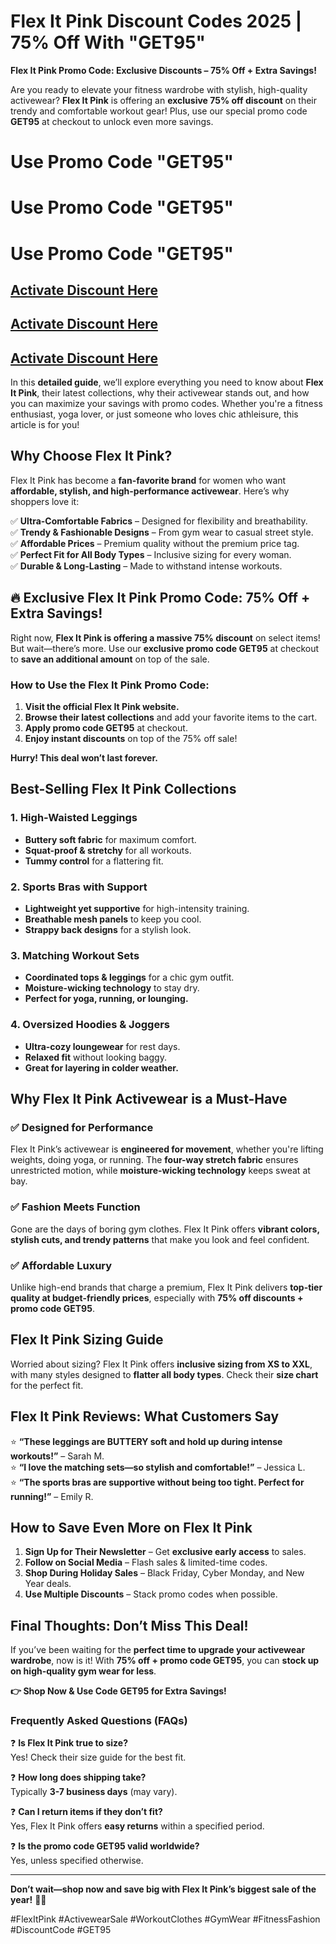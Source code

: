 # Flex It Pink Discount Codes 2025 | 75% Off With "GET95"
**Flex It Pink Promo Code: Exclusive Discounts – 75% Off + Extra Savings!**  

Are you ready to elevate your fitness wardrobe with stylish, high-quality activewear? **Flex It Pink** is offering an **exclusive 75% off discount** on their trendy and comfortable workout gear! Plus, use our special promo code **GET95** at checkout to unlock even more savings.  
# Use Promo Code "GET95"
# Use Promo Code "GET95"
# Use Promo Code "GET95"

## [Activate Discount Here ](https://www.flexitpink.com/?ref=kcthigpz)
## [Activate Discount Here ](https://www.flexitpink.com/?ref=kcthigpz)
## [Activate Discount Here ](https://www.flexitpink.com/?ref=kcthigpz)


In this **detailed guide**, we’ll explore everything you need to know about **Flex It Pink**, their latest collections, why their activewear stands out, and how you can maximize your savings with promo codes. Whether you're a fitness enthusiast, yoga lover, or just someone who loves chic athleisure, this article is for you!  

## **Why Choose Flex It Pink?**  

Flex It Pink has become a **fan-favorite brand** for women who want **affordable, stylish, and high-performance activewear**. Here’s why shoppers love it:  

✅ **Ultra-Comfortable Fabrics** – Designed for flexibility and breathability.  
✅ **Trendy & Fashionable Designs** – From gym wear to casual street style.  
✅ **Affordable Prices** – Premium quality without the premium price tag.  
✅ **Perfect Fit for All Body Types** – Inclusive sizing for every woman.  
✅ **Durable & Long-Lasting** – Made to withstand intense workouts.  

## **🔥 Exclusive Flex It Pink Promo Code: 75% Off + Extra Savings!**  

Right now, **Flex It Pink is offering a massive 75% discount** on select items! But wait—there’s more. Use our **exclusive promo code GET95** at checkout to **save an additional amount** on top of the sale.  

### **How to Use the Flex It Pink Promo Code:**  
1. **Visit the official Flex It Pink website.**  
2. **Browse their latest collections** and add your favorite items to the cart.  
3. **Apply promo code GET95** at checkout.  
4. **Enjoy instant discounts** on top of the 75% off sale!  

**Hurry! This deal won’t last forever.**  

## **Best-Selling Flex It Pink Collections**  

### **1. High-Waisted Leggings**  
- **Buttery soft fabric** for maximum comfort.  
- **Squat-proof & stretchy** for all workouts.  
- **Tummy control** for a flattering fit.  

### **2. Sports Bras with Support**  
- **Lightweight yet supportive** for high-intensity training.  
- **Breathable mesh panels** to keep you cool.  
- **Strappy back designs** for a stylish look.  

### **3. Matching Workout Sets**  
- **Coordinated tops & leggings** for a chic gym outfit.  
- **Moisture-wicking technology** to stay dry.  
- **Perfect for yoga, running, or lounging.**  

### **4. Oversized Hoodies & Joggers**  
- **Ultra-cozy loungewear** for rest days.  
- **Relaxed fit** without looking baggy.  
- **Great for layering in colder weather.**  

## **Why Flex It Pink Activewear is a Must-Have**  

### **✅ Designed for Performance**  
Flex It Pink’s activewear is **engineered for movement**, whether you're lifting weights, doing yoga, or running. The **four-way stretch fabric** ensures unrestricted motion, while **moisture-wicking technology** keeps sweat at bay.  

### **✅ Fashion Meets Function**  
Gone are the days of boring gym clothes. Flex It Pink offers **vibrant colors, stylish cuts, and trendy patterns** that make you look and feel confident.  

### **✅ Affordable Luxury**  
Unlike high-end brands that charge a premium, Flex It Pink delivers **top-tier quality at budget-friendly prices**, especially with **75% off discounts + promo code GET95**.  

## **Flex It Pink Sizing Guide**  

Worried about sizing? Flex It Pink offers **inclusive sizing from XS to XXL**, with many styles designed to **flatter all body types**. Check their **size chart** for the perfect fit.  

## **Flex It Pink Reviews: What Customers Say**  

⭐ **“These leggings are BUTTERY soft and hold up during intense workouts!”** – Sarah M.  
⭐ **“I love the matching sets—so stylish and comfortable!”** – Jessica L.  
⭐ **“The sports bras are supportive without being too tight. Perfect for running!”** – Emily R.  

## **How to Save Even More on Flex It Pink**  

1. **Sign Up for Their Newsletter** – Get **exclusive early access** to sales.  
2. **Follow on Social Media** – Flash sales & limited-time codes.  
3. **Shop During Holiday Sales** – Black Friday, Cyber Monday, and New Year deals.  
4. **Use Multiple Discounts** – Stack promo codes when possible.  

## **Final Thoughts: Don’t Miss This Deal!**  

If you’ve been waiting for the **perfect time to upgrade your activewear wardrobe**, now is it! With **75% off + promo code GET95**, you can **stock up on high-quality gym wear for less**.  

**👉 Shop Now & Use Code GET95 for Extra Savings!**  

### **Frequently Asked Questions (FAQs)**  

❓ **Is Flex It Pink true to size?**  
Yes! Check their size guide for the best fit.  

❓ **How long does shipping take?**  
Typically **3-7 business days** (may vary).  

❓ **Can I return items if they don’t fit?**  
Yes, Flex It Pink offers **easy returns** within a specified period.  

❓ **Is the promo code GET95 valid worldwide?**  
Yes, unless specified otherwise.  

---  

**Don’t wait—shop now and save big with Flex It Pink’s biggest sale of the year!** 🚀💖  

#FlexItPink #ActivewearSale #WorkoutClothes #GymWear #FitnessFashion #DiscountCode #GET95
